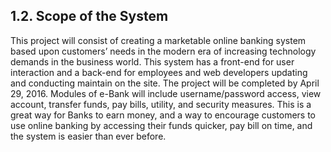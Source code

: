 1.2. Scope of the System
----------------------

This project will consist of creating a marketable online banking system based upon customers’ needs in the modern era of increasing technology demands in the business world.
This system has a front-end for user interaction and a back-end for employees and web developers updating and conducting maintain on the site.
The project will be completed by April 29, 2016.
Modules of e-Bank will include username/password access, view account, transfer funds, pay bills, utility, and security measures.
This is a great way for Banks to earn money, and a way to encourage customers to use online banking by accessing their funds quicker, pay bill on time, and the system is easier than ever before.

